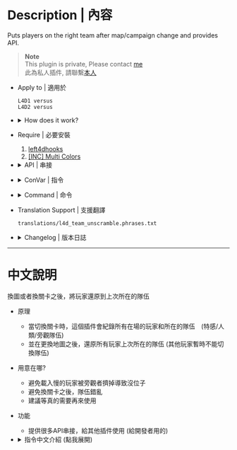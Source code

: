 # Description | 內容
Puts players on the right team after map/campaign change and provides API.

> __Note__ <br/>
This plugin is private, Please contact [me](https://github.com/fbef0102/Game-Private_Plugin#私人插件列表-private-plugins-list)<br/>
此為私人插件, 請聯繫[本人](https://github.com/fbef0102/Game-Private_Plugin#私人插件列表-private-plugins-list)

* Apply to | 適用於
	```
	L4D1 versus
	L4D2 versus
	```

* <details><summary>How does it work?</summary>

	* Save and record all survivors and all infected when map change or round end
	* Puts players on the right team after map/campaign change
	* Provides dev API.
</details>

* Require | 必要安裝
	1. [left4dhooks](https://forums.alliedmods.net/showthread.php?t=321696)
	2. [[INC] Multi Colors](https://github.com/fbef0102/L4D1_2-Plugins/releases/tag/Multi-Colors)

* <details><summary>API | 串接</summary>

	* [l4d_team_unscramble.inc](scripting\include\l4d_team_unscramble.inc)
		```php
		library name: l4d_team_unscramble
		```
</details>

* <details><summary>ConVar | 指令</summary>

	* cfg/sourcemod/l4d_team_unscramble.cfg
		```php
		// 0=Off, 1=Enables unscramble feature (Puts players on the right team after map/campaign change).
		l4d_team_unscramble_allow_unscramble "1"

		// Maximum attempts to try to move player to the team he were.
		l4d_team_unscramble_attempts "3"

		// 0=Off, 1=Prints a notification to chat when unscramble is completed (lets spectators know when they can join a team).
		l4d_team_unscramble_notify "1"

		// 0=Off, 1=Prevents calling votes until unscramble completes.
		l4d_team_unscramble_novotes "1"

		// Unscramble max processing time after map changed. When the time expires the teams changes will be unlocked.
		l4d_team_unscramble_time "45"

		// If 1, disable unscramble feature after final map change
		l4d_team_unscramble_final_map_disable "0"

		// If 1, disable unscramble feature if map change in game (Vote change, adm change, etc)
		l4d_team_unscramble_change_map_disable "0"
		```
</details>

* <details><summary>Command | 命令</summary>

	* **Force to store players team data. (Adm required: ADMFLAG_ROOT)**
		```php
		sm_keepteams
		```

	* **Force to puts players on the right team. (Adm required: ADMFLAG_ROOT)**
		```php
		sm_unscramble_start
		```

	* **Aborts unscramble process. (Adm required: ADMFLAG_ROOT)**
		```php
		sm_unscramble_abort
		```
</details>

* Translation Support | 支援翻譯
	```
	translations/l4d_team_unscramble.phrases.txt
	```

* <details><summary>Changelog | 版本日誌</summary>

	* v1.3h (2024-12-14)
		* Fix team change if server is using mixmap plugin

	* v1.2h (2024-1-20)
		* Don't save team after final map change
		* Don't save team when map change in game
		* Update Cvars

	* v1.1h (2023-2-13)
		* Support Idle player, switch idle players to survivor team next time

	* v1.0h (2023-2-10)
		* Remake code, convert code to latest syntax
		* Fix warnings when compiling on SourceMod 1.11.
		* Individual plugin
		* Delete a convar

	* v1.0
	    * [Original Plugin by raziEiL](https://forums.alliedmods.net/showthread.php?t=327711)
</details>

- - - -
# 中文說明
換圖或者換關卡之後，將玩家還原到上次所在的隊伍

* 原理
	* 當切換關卡時，這個插件會紀錄所有在場的玩家和所在的隊伍　(特感/人類/旁觀隊伍)
	* 並在更換地圖之後，還原所有玩家上次所在的隊伍 (其他玩家暫時不能切換隊伍)

* 用意在哪?
	* 避免載入慢的玩家被旁觀者擠掉導致沒位子
	* 避免換關卡之後，隊伍錯亂
	* 建議等真的需要再來使用

* 功能
	* 提供很多API串接，給其他插件使用 (給開發者用的)

* <details><summary>指令中文介紹 (點我展開)</summary>

	* cfg/sourcemod/l4d_team_unscramble.cfg
		```php
		// 0=關閉插件, 1=啟動插件 (切換地圖之後，嘗試將玩家放入正確的隊伍).
		l4d_team_unscramble_allow_unscramble "1"

		// 嘗試將玩家放入正確的隊伍的嘗試次數 (超過便放棄)
		l4d_team_unscramble_attempts "3"

		// 為1時，當所有玩家都放入正確的隊伍之後，提示已完成 (讓其他玩家知道可以切換隊伍了).
		l4d_team_unscramble_notify "1"

		// 為1時，當所有玩家都放入正確的隊伍之前，不能發起官方投票
		l4d_team_unscramble_novotes "1"

		// 切換地圖之後45秒內嘗試將玩家放入正確的隊伍，如果時間到則自動放棄嘗試
		l4d_team_unscramble_time "45"

		// 為1時，最後一關破完並換圖時，關閉此插件的效果 (不紀錄玩家和所在的隊伍)
		l4d_team_unscramble_final_map_disable "0"

		// 為1時，中途切換地圖時，關閉此插件的效果 (不紀錄玩家和所在的隊伍)
		// 譬如中途投票換圖、管理員換圖等等
		l4d_team_unscramble_change_map_disable "0"
		```
</details>
